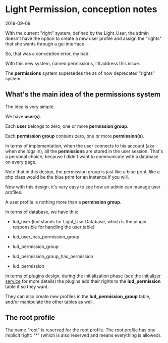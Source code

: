 Light Permission, conception notes
=========================
2019-09-09




With the current "right" system, defined by the Light_User, the admin doesn't have the option to create a new user profile
and assign the "rights" that she wants through a gui interface.

So, that was a conception error, my bad.

With this new system, named permissions, I'll address this issue.

The **permissions** system supersedes the as of now deprecated "rights" system.





What's the main idea of the permissions system
---------------------

The idea is very simple.

We have **user(s)**.

Each **user** belongs to zero, one or more **permission group**.


Each **permission group** contains zero, one or more **permission(s)**.


In terms of implementation, when the user connects to his account (aka when she logs in),
all the **permissions** are stored in the user session. That's a personal choice, because I didn't want to communicate 
with a database on every page.  
 
Note that in this design, the permission group is just like a blue print, like a php class would be the blue print for an instance if you will.

Now with this design, it's very easy to see how an admin can manage user profiles.

A user profile is nothing more than a **permission group**.


In terms of database, we have this:

- lud_user  (lud stands for Light_UserDatabase, which is the plugin responsible for handling the user table)

- lud_user_has_permission_group 
- lud_permission_group 
- lud_permission_group_has_permission
- lud_permission
 
 
 
In terms of plugins design, during the initialization phase (see the [initializer service](https://github.com/lingtalfi/Light_Initializer/) for more details)
the plugins add their rights to the **lud_permission** table if so they want.

They can also create new profiles in the **lud_permission_group** table, and/or manipulate the other tables as well. 


 
 
The root profile 
----------------

The name "root" is reserved for the root profile.
The root profile has one implicit right: "*" (which is also reserved and means everything is allowed).  